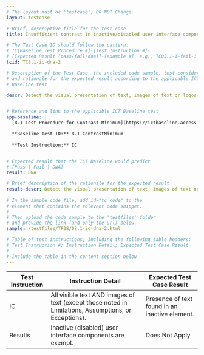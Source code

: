 ```yaml
---
# The layout must be 'testcase'; DO NOT Change
layout: testcase

# Brief, descriptive title for the test case
title: Insufficient contrast in inactive/disabled user interface component

# The Test Case ID should follow the pattern: 
# TC[Baseline Test Procedure #]-[Test Instruction #]-
# [Expected Result (pass/fail/dna)]-[example #], e.g., TC05.1-1-fail-1
tcid: TC8.1-ic-dna-2

# Description of the Test Case, the included code sample, test considerations,
# and rationale for the expected result according to the applicable ICT
# Baseline test

descr: Detect the visual presentation of text, images of text or logos. Text that is part of an inactive (disabled) user interface components are exempt.


# Reference and link to the applicable ICT Baseline test
app-baseline: |
  [8.1 Test Procedure for Contrast Minimum](https://ictbaseline.access-board.gov/08Contrast/#81-test-procedure-for-contrast-minimum)

  **Baseline Test ID:** 8.1-ContrastMinimum
    
  **Test Instruction:** IC


# Expected result that the ICT Baseline would predict
# [Pass | Fail | DNA]
result: DNA

# Brief description of the rationale for the expected result
result-descr: Detect the visual presentation of text, images of text or logos. The following types of text and images of text are not included in this test, inactive (disabled) user interface components.
 
# In the sample code file, add id="tc_code" to the 
# element that contains the relevant code snippet.
#
# Then upload the code sample to the 'testfiles' folder 
# and provide the link (and only the url) below.
sample: /testfiles/TF08/08.1-ic-dna-2.html 

# Table of test instructions, including the following table headers: 
# Test Instruction #; Instruction Detail; Expected Test Case Result
#
# Include the table in the content section below
---
```

| Test Instruction | Instruction Detail | Expected Test Case Result |
|------------------|--------------------|---------------------------|
|IC| All visible text AND images of text (except those noted in Limitations, Assumptions, or Exceptions).| Presence of text found in an inactive element. |
| Results |Inactive (disabled) user interface components are exempt.  | Does Not Apply |
